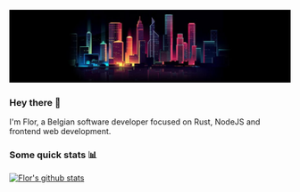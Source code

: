 ![Tokyo](https://github.com/Florrdv/florrdv/blob/master/tokyo.png?raw=true)
### Hey there 👋

I'm Flor, a Belgian software developer focused on Rust, NodeJS and frontend web development.

### Some quick stats :bar_chart:
[![Flor's github stats](https://github-readme-stats.vercel.app/api?username=florrdv&count_private=true&show_icons=true&theme=tokyonight&hide=stars)](https://github.com/florrdv)
